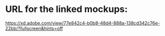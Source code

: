 # URL for the linked mockups:

https://xd.adobe.com/view/77e842c4-b0b8-48d4-888a-138cd342c76e-22bb/?fullscreen&hints=off

